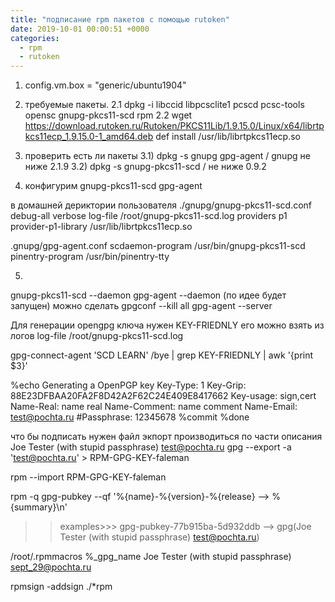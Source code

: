 ```yaml
---
title: "подписание rpm пакетов с помощью rutoken"
date: 2019-10-01 00:00:51 +0000
categories:
  - rpm 
  - rutoken
---
```


1) config.vm.box = "generic/ubuntu1904"

2) требуемые пакеты.
   2.1 dpkg -i libccid libpcsclite1 pcscd pcsc-tools opensc gnupg-pkcs11-scd  rpm
   2.2 wget https://download.rutoken.ru/Rutoken/PKCS11Lib/1.9.15.0/Linux/x64/librtpkcs11ecp_1.9.15.0-1_amd64.deb
           def install /usr/lib/librtpkcs11ecp.so

3) проверить есть ли пакеты 
   3.1) dpkg -s gnupg gpg-agent / gnupg не ниже 2.1.9
   3.2) dpkg -s gnupg-pkcs11-scd  / не ниже 0.9.2
  
4) конфигурим
   gnupg-pkcs11-scd
   gpg-agent

в домашней дериктории пользователя 
./gnupg/gnupg-pkcs11-scd.conf
 debug-all
 verbose
 log-file /root/gnupg-pkcs11-scd.log
 providers p1
 provider-p1-library /usr/lib/librtpkcs11ecp.so 

.gnupg/gpg-agent.conf
 scdaemon-program /usr/bin/gnupg-pkcs11-scd
 pinentry-program /usr/bin/pinentry-tty

5)
 gnupg-pkcs11-scd --daemon
 gpg-agent  --daemon (по идее будет запущен)  можно  сделать gpgconf --kill all
 gpg-agent  --server

Для генерации opengpg ключа нужен KEY-FRIEDNLY  его можно взять из логов log-file /root/gnupg-pkcs11-scd.log 

gpg-connect-agent  'SCD LEARN' /bye | grep KEY-FRIEDNLY  | awk '{print $3}'


%echo Generating a OpenPGP key
 Key-Type: 1
 Key-Grip: 88E23DFBAA20FA2F8D42A2F62C24E409E8417662
 Key-usage: sign,cert
 Name-Real: name real
 Name-Comment: name comment
 Name-Email: test@pochta.ru
 #Passphrase: 12345678
 %commit
 %done

что бы подписать нужен файл экпорт производиться по части описания Joe Tester (with stupid passphrase) <test@pochta.ru>
gpg --export -a 'test@pochta.ru' > RPM-GPG-KEY-faleman

rpm --import RPM-GPG-KEY-faleman


rpm -q gpg-pubkey --qf '%{name}-%{version}-%{release} --> %{summary}\n'
   >>examples>>> gpg-pubkey-77b915ba-5d932ddb --> gpg(Joe Tester (with stupid passphrase) <test@pochta.ru>)


/root/.rpmmacros
 %_gpg_name Joe Tester (with stupid passphrase) <sept_29@pochta.ru>

rpmsign -addsign ./*rpm

